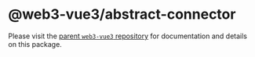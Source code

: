 # @web3-vue3/abstract-connector

Please visit the [parent `web3-vue3` repository](https://github.com/yuntaoBai/web3-vue) for documentation and details on this package.

